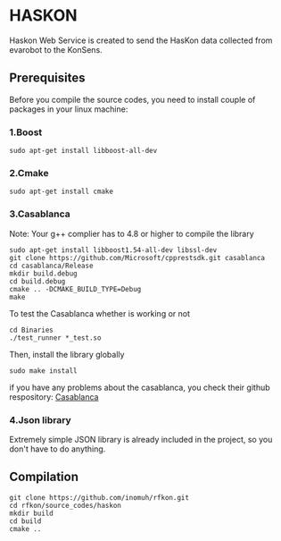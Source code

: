# HASKON

Haskon Web Service is created to send the HasKon data collected from evarobot to the KonSens.

## Prerequisites

Before you compile the source codes, you need to install couple of packages in your linux machine:

### 1.Boost

```
sudo apt-get install libboost-all-dev
```

### 2.Cmake

```
sudo apt-get install cmake
```

### 3.Casablanca

Note: Your g++ complier has to 4.8 or higher to compile the library

```
sudo apt-get install libboost1.54-all-dev libssl-dev
git clone https://github.com/Microsoft/cpprestsdk.git casablanca
cd casablanca/Release
mkdir build.debug
cd build.debug
cmake .. -DCMAKE_BUILD_TYPE=Debug
make
```

To test the Casablanca whether is working or not

```
cd Binaries
./test_runner *_test.so
```

Then, install the library globally
```
sudo make install
```

if you have any problems about the casablanca, you check their github respository:
[Casablanca](https://github.com/Microsoft/cpprestsdk)

### 4.Json library

Extremely simple JSON library is already included in the project, so you don't have to do anything.


## Compilation

```
git clone https://github.com/inomuh/rfkon.git
cd rfkon/source_codes/haskon
mkdir build
cd build
cmake ..
```



